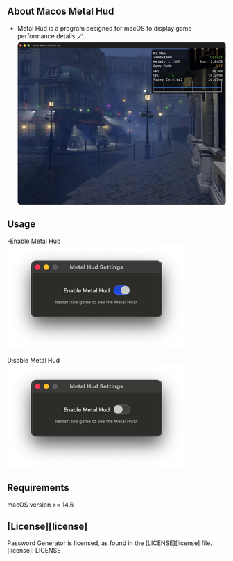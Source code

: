 ## About Macos Metal Hud

-  Metal Hud is a program designed for macOS to display game performance details 🪄.
![](/Images/MetalHudAppDark.png)


## Usage

-Enable Metal Hud
![](/Images/WindowEnable.png)

Disable Metal Hud
![](/Images/WindowDisable.png)


## Requirements
macOS version >= 14.6


## [License][license]
Password Generator is licensed, as found in the [LICENSE][license] file.
[license]: LICENSE
